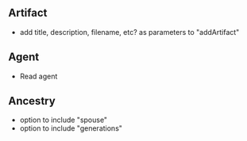 ## Artifact

* add title, description, filename, etc? as parameters to "addArtifact"

## Agent

* Read agent

## Ancestry

* option to include "spouse"
* option to include "generations"
